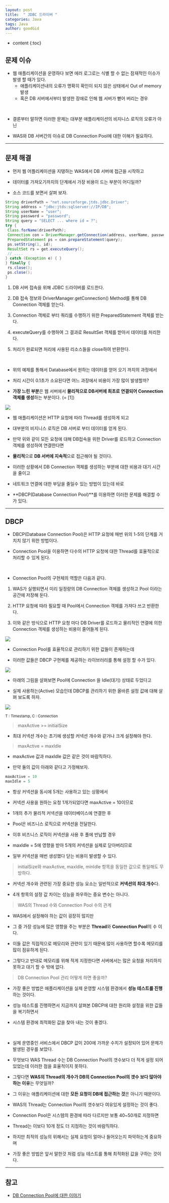 ```yaml
---
layout: post
title:  " JDBC 드라이버 "
categories: Java
tags: Java
author: goodGid
---
```

* content
{:toc}

## 문제 이슈

* 웹 애플리케이션을 운영하다 보면 에러 로그로는 식별 할 수 없는 잠재적인 이슈가 발생 할 때가 있다. 
    - 애플리케이션내의 오류가 명확히 확인이 되지 않은 상태에서 Out of memory 발생 
    - 혹은 DB 서버에서부터 발생한 장애로 인해 웹 서버가 뻗어 버리는 경우

<br>

* 결론부터 말하면 이러한 문제는 대부분 애플리케이션의 비지니스 로직의 오류가 아닌 

* WAS와 DB 서버간의 이슈로 DB Connection Pool에 대한 이해가 필요하다.












---

## 문제 해결

* 먼저 웹 어플리케이션을 지탱하는 WAS에서 DB 서버에 접근을 시작하고 

* 데이터를 가져오기까지의 단계에서 가장 비용이 드는 부분이 어디일까? 

* 소스 코드를 보면서 살펴 보자.


``` java
String driverPath = "net.sourceforge.jtds.jdbc.Driver";
String address = "jdbc:jtds:sqlserver://IP/DB";
String userName = "user";
String password = "password";
String query = "SELECT ... where id = ?";
try {
 Class.forName(driverPath);
 Connection con = DriverManager.getConnection(address, userName, password); // [1]
 PreparedStatement ps = con.prepareStatement(query);
 ps.setString(1, id);
 ResultSet rs = get.executeQuery();
 // ....
} catch (Exception e) { }
} finally {
 rs.close();
 ps.close();
}
```


1. DB 서버 접속을 위해 JDBC 드라이버를 로드한다.

2. DB 접속 정보와 DriverManager.getConnection() Method를 통해 DB Connection 객체를 얻는다.

3. Connection 객체로 부터 쿼리를 수행하기 위한 PreparedStatement 객체를 받는다.

4. executeQuery를 수행하여 그 결과로 ResultSet 객체를 받아서 데이터를 처리한다.

5. 처리가 완료되면 처리에 사용된 리소스들을 close하여 반환한다.

<br>

* 위의 예제를 통해서 Database에서 원하는 데이터를 얻어 오기 까지의 과정에서 

* 처리 시간이 0.1초가 소요된다면 어느 과장에서 비용이 가장 많이 발생할까? 

* **가장 느린 부분**은 웹 서버에서 **물리적으로 DB서버에 최초로 연결되어 Connection 객체를 생성**하는 부분이다. (= [1])

![](/assets/img/java/java_jdbc_1.png)

* 웹 애플리케이션은 HTTP 요청에 따라 Thread를 생성하게 되고 

* 대부분의 비지니스 로직은 DB 서버로 부터 데이터를 얻게 된다. 

* 만약 위와 같이 모든 요청에 대해 DB접속을 위한 Driver를 로드하고 Connection 객체를 생성하여 연결한다면 

* **물리적**으로 **DB 서버에 지속적**으로 접근해야 될 것이다.

* 이러한 상황에서 DB Connection 객체를 생성하는 부분에 대한 비용과 대기 시간을 줄이고 

* 네트워크 연결에 대한 부담을 줄일수 있는 방법이 있는데 바로 

* **DBCP(Database Connection Pool)**를 이용하면 이러한 문제를 해결할 수가 있다.



---

## DBCP

* DBCP(Database Connection Pool)은 HTTP 요청에 매번 위의 1-5의 단계를 거치치 않기 위한 방법이다. 

* Connection Pool을 이용하면 다수의 HTTP 요청에 대한 Thread를 효율적으로 처리할 수 있게 된다.

<br>

* Connection Pool의 구현체의 역할은 다음과 같다.

1. WAS가 실행되면서 미리 일정량의 DB Connection 객체를 생성하고 Pool 이라는 공간에 저장해 둔다.

2. HTTP 요청에 따라 필요할 때 Pool에서 Connection 객체를 가져다 쓰고 반환한다.

3. 이와 같은 방식으로 HTTP 요청 마다 DB Driver를 로드하고 물리적인 연결에 의한 Connection 객체를 생성하는 비용이 줄어들게 된다.

![](/assets/img/java/java_jdbc_2.png)

* Connection Pool를 효율적으로 관리하기 위한 값들이 존재하는데 

* 이러한 값들은 DBCP 구현체를 제공하는 라이브러리를 통해 설정 할 수가 있다.

![](/assets/img/java/java_jdbc_4.png)

* 아래의 그림을 살펴보면 Pool에 Connection 을 Idle(대기) 상태로 두었다고

* 실제 사용하는(Active) 모습인데 DBCP를 관리하기 위한 올바른 설정 값에 대해 살펴 보도록 하자.

![](/assets/img/java/java_jdbc_3.png)

<small> T : Timestamp, C : Connection </small>


> maxActive >= initialSize

* 최대 커넥션 개수는 초기에 생성할 커넥션 개수와 같거나 크게 설정해야 한다.

> maxActive = maxIdle

* maxActive 값과 maxIdle 값은 같은 것이 바람직하다. 

* 만약 둘의 값이 아래와 같다고 가정해보자.

``` java
maxActive = 10
maxIdle = 5
```

* 항상 커넥션을 동시에 5개는 사용하고 있는 상황에서 

* 커넥션 사용을 원하는 요청 1개가되었다면 maxActive = 10이므로 

* 1개의 추가 물리적 커넥션을 데이터베이스에 연결한 후 

* Pool은 비즈니스 로직으로 커넥션을 전달한다. 

* 이후 비즈니스 로직이 커넥션을 사용 후 풀에 반납할 경우

* maxIdle = 5에 영향을 받아 5개의 커넥션을 실제로 닫아버리므로 

* 일부 커넥션을 매번 생성했다 닫는 비용이 발생할 수 있다.

> initialSize와 maxActive, maxIdle, minIdle 항목을 동일한 값으로 통일해도 무방하다.

* 커넥션 개수와 관련된 가장 중요한 성능 요소는 일반적으로 **커넥션의 최대 개수**다. 

* 4개 항목의 설정 값 차이는 성능을 좌우하는 중요 변수는 아니다.

> WAS의 Thread 수와 Connection Pool 수의 관계

* WAS에서 설정해야 하는 값이 굉장히 많지만

* 그 중 가장 성능에 많은 영향을 주는 부분은 **Thread**와 **Connection Pool**의 수 이다.

* 이들 값은 직접적으로 메모리와 관련이 있기 때문에 많이 사용하면 할수록 메모리를 많이 점유하게 된다. 

* 그렇다고 반대로 메모리를 위해 적게 지정한다면 서버에서는 많은 요청을 처리하지 못하고 대기 할 수 밖에 없다.

> DB Connection Pool 관리 어떻게 하면 좋을까?

* 가장 좋은 방법은 애플리케이션을 실제 운영할 시스템 환경에서 **성능 테스트를 진행**하는 것이다. 

* 성능 테스트를 진행하면서 지금까지 살펴본 DBCP에 대한 원리와 설정을 위한 값들을 복기하면서 

* 시스템 환경에 최적화된 값을 찾아 내는 것이 좋겠다.

<br>

* 실제 운영중인 서비스에서 DBCP 값이 200에 가까운 수치가 설정되어 있어 문제가 발생된 경우를 보았다. 

* 무엇보다 WAS Thread 수는 DB Connection Pool의 갯수보다 더 적게 설정 되어 있었는데 이러한 점을 효율적이지 못하다.

* 그렇다면 **WAS의 Thread의 개수가 DB의 Connection Pool의 갯수 보다 많아야 하는 이유**는 무엇일까? 

* 그 이유는 애플리케이션에 대한 **모든 요청이 DB에 접근하는 것**은 아니기 때문이다.

* WAS의 Thread는 Connection Pool의 갯수보다 여유있게 설정하는 것이 좋다.

* Connection Pool은 시스템의 환경에 따라 다르지만 보통 40~50개로 지정하면 

* Thread는 이보다 10개 정도 더 지정하는 것이 바람직하다. 

* 하지만 최적의 성능의 위해서는 실제 요청이 얼마나 들어오는지 파악하는게 중요하며 

* 가장 좋은 방법은 앞서 말한것 처럼 성능 테스트를 통해 최적화된 값을 구하는 것이다.









---

## 참고

* [DB Connection Pool에 대한 이야기](https://www.holaxprogramming.com/2013/01/10/devops-how-to-manage-dbcp/)
